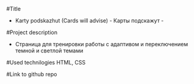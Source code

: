 #Title
- Karty podskazhut (Cards will advise) - Карты подскажут -

#Project description
- Страница для тренировки работы с адаптивом и переключением темной и светлой темами

#Used technilogies
HTML, CSS

#Link to github repo
